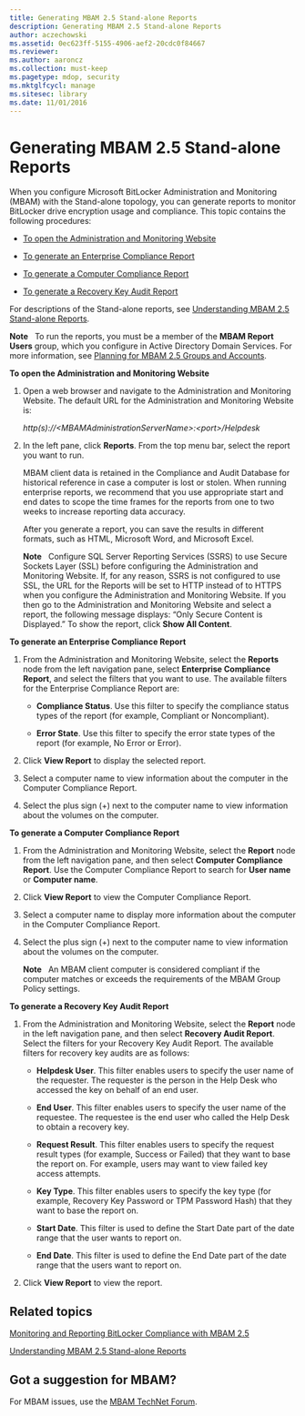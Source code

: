 ```yaml
---
title: Generating MBAM 2.5 Stand-alone Reports
description: Generating MBAM 2.5 Stand-alone Reports
author: aczechowski
ms.assetid: 0ec623ff-5155-4906-aef2-20cdc0f84667
ms.reviewer:
ms.author: aaroncz
ms.collection: must-keep
ms.pagetype: mdop, security
ms.mktglfcycl: manage
ms.sitesec: library
ms.date: 11/01/2016
---
```



# Generating MBAM 2.5 Stand-alone Reports


When you configure Microsoft BitLocker Administration and Monitoring (MBAM) with the Stand-alone topology, you can generate reports to monitor BitLocker drive encryption usage and compliance. This topic contains the following procedures:

-   [To open the Administration and Monitoring Website](#bkmk-openadmin)

-   [To generate an Enterprise Compliance Report](#bkmk-enterprise)

-   [To generate a Computer Compliance Report](#bkmk-computercomp)

-   [To generate a Recovery Key Audit Report](#bkmk-recoverykey)

For descriptions of the Stand-alone reports, see [Understanding MBAM 2.5 Stand-alone Reports](understanding-mbam-25-stand-alone-reports.md).

**Note**  
To run the reports, you must be a member of the **MBAM Report Users** group, which you configure in Active Directory Domain Services. For more information, see [Planning for MBAM 2.5 Groups and Accounts](planning-for-mbam-25-groups-and-accounts.md).



<a href="" id="bkmk-openadmin"></a>**To open the Administration and Monitoring Website**

1.  Open a web browser and navigate to the Administration and Monitoring Website. The default URL for the Administration and Monitoring Website is:

    *http(s)://&lt;MBAMAdministrationServerName&gt;:&lt;port&gt;/Helpdesk*

2.  In the left pane, click **Reports**. From the top menu bar, select the report you want to run.

    MBAM client data is retained in the Compliance and Audit Database for historical reference in case a computer is lost or stolen. When running enterprise reports, we recommend that you use appropriate start and end dates to scope the time frames for the reports from one to two weeks to increase reporting data accuracy.

    After you generate a report, you can save the results in different formats, such as HTML, Microsoft Word, and Microsoft Excel.

    **Note**  
    Configure SQL Server Reporting Services (SSRS) to use Secure Sockets Layer (SSL) before configuring the Administration and Monitoring Website. If, for any reason, SSRS is not configured to use SSL, the URL for the Reports will be set to HTTP instead of to HTTPS when you configure the Administration and Monitoring Website. If you then go to the Administration and Monitoring Website and select a report, the following message displays: “Only Secure Content is Displayed.” To show the report, click **Show All Content**.



<a href="" id="bkmk-enterprise"></a>**To generate an Enterprise Compliance Report**

1.  From the Administration and Monitoring Website, select the **Reports** node from the left navigation pane, select **Enterprise Compliance Report**, and select the filters that you want to use. The available filters for the Enterprise Compliance Report are:

    -   **Compliance Status**. Use this filter to specify the compliance status types of the report (for example, Compliant or Noncompliant).

    -   **Error State**. Use this filter to specify the error state types of the report (for example, No Error or Error).

2.  Click **View Report** to display the selected report.

3.  Select a computer name to view information about the computer in the Computer Compliance Report.

4.  Select the plus sign (+) next to the computer name to view information about the volumes on the computer.

<a href="" id="bkmk-computercomp"></a>**To generate a Computer Compliance Report**

1.  From the Administration and Monitoring Website, select the **Report** node from the left navigation pane, and then select **Computer Compliance Report**. Use the Computer Compliance Report to search for **User name** or **Computer name**.

2.  Click **View Report** to view the Computer Compliance Report.

3.  Select a computer name to display more information about the computer in the Computer Compliance Report.

4.  Select the plus sign (+) next to the computer name to view information about the volumes on the computer.

    **Note**  
    An MBAM client computer is considered compliant if the computer matches or exceeds the requirements of the MBAM Group Policy settings.

<a href="" id="bkmk-recoverykey"></a>**To generate a Recovery Key Audit Report**

1.  From the Administration and Monitoring Website, select the **Report** node in the left navigation pane, and then select **Recovery Audit Report**. Select the filters for your Recovery Key Audit Report. The available filters for recovery key audits are as follows:

    -   **Helpdesk User**. This filter enables users to specify the user name of the requester. The requester is the person in the Help Desk who accessed the key on behalf of an end user.

    -   **End User**. This filter enables users to specify the user name of the requestee. The requestee is the end user who called the Help Desk to obtain a recovery key.

    -   **Request Result**. This filter enables users to specify the request result types (for example, Success or Failed) that they want to base the report on. For example, users may want to view failed key access attempts.

    -   **Key Type**. This filter enables users to specify the key type (for example, Recovery Key Password or TPM Password Hash) that they want to base the report on.

    -   **Start Date**. This filter is used to define the Start Date part of the date range that the user wants to report on.

    -   **End Date**. This filter is used to define the End Date part of the date range that the users want to report on.

2.  Click **View Report** to view the report.



## Related topics


[Monitoring and Reporting BitLocker Compliance with MBAM 2.5](monitoring-and-reporting-bitlocker-compliance-with-mbam-25.md)

[Understanding MBAM 2.5 Stand-alone Reports](understanding-mbam-25-stand-alone-reports.md)



## Got a suggestion for MBAM?

For MBAM issues, use the [MBAM TechNet Forum](https://social.technet.microsoft.com/Forums/home?forum=mdopmbam). 





